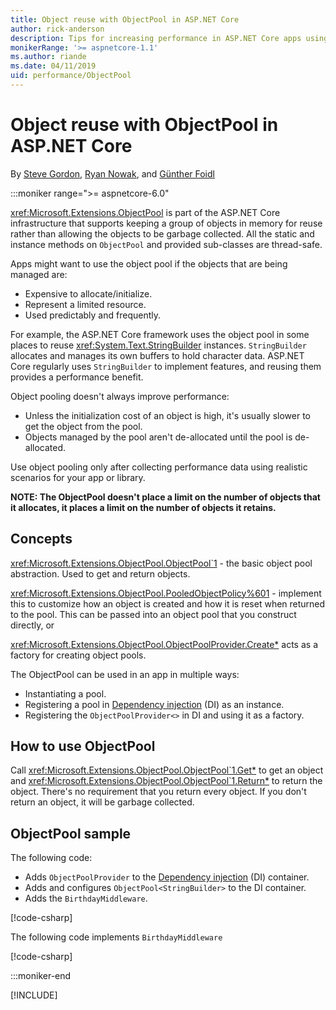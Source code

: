 ```yaml
---
title: Object reuse with ObjectPool in ASP.NET Core
author: rick-anderson
description: Tips for increasing performance in ASP.NET Core apps using ObjectPool.
monikerRange: '>= aspnetcore-1.1'
ms.author: riande
ms.date: 04/11/2019
uid: performance/ObjectPool
---
```

# Object reuse with ObjectPool in ASP.NET Core

By [Steve Gordon](https://twitter.com/stevejgordon), [Ryan Nowak](https://github.com/rynowak), and [Günther Foidl](https://github.com/gfoidl)

:::moniker range=">= aspnetcore-6.0"

<xref:Microsoft.Extensions.ObjectPool> is part of the ASP.NET Core infrastructure that supports keeping a group of objects in memory for reuse rather than allowing the objects to be garbage collected. All the static and instance methods on `ObjectPool` and provided sub-classes are thread-safe.

Apps might want to use the object pool if the objects that are being managed are:

- Expensive to allocate/initialize.
- Represent a limited resource.
- Used predictably and frequently.

For example, the ASP.NET Core framework uses the object pool in some places to reuse <xref:System.Text.StringBuilder> instances. `StringBuilder` allocates and manages its own buffers to hold character data. ASP.NET Core regularly uses `StringBuilder` to implement features, and reusing them provides a performance benefit.

Object pooling doesn't always improve performance:

- Unless the initialization cost of an object is high, it's usually slower to get the object from the pool.
- Objects managed by the pool aren't de-allocated until the pool is de-allocated.

Use object pooling only after collecting performance data using realistic scenarios for your app or library.

**NOTE: The ObjectPool doesn't place a limit on the number of objects that it allocates, it places a limit on the number of objects it retains.**

## Concepts

<xref:Microsoft.Extensions.ObjectPool.ObjectPool`1> - the basic object pool abstraction. Used to get and return objects.

<xref:Microsoft.Extensions.ObjectPool.PooledObjectPolicy%601> - implement this to customize how an object is created and how it is reset when returned to the pool. This can be passed into an object pool that you construct directly, or

<xref:Microsoft.Extensions.ObjectPool.ObjectPoolProvider.Create*> acts as a factory for creating object pools.

The ObjectPool can be used in an app in multiple ways:

* Instantiating a pool.
* Registering a pool in [Dependency injection](xref:fundamentals/dependency-injection) (DI) as an instance.
* Registering the `ObjectPoolProvider<>` in DI and using it as a factory.

## How to use ObjectPool

Call <xref:Microsoft.Extensions.ObjectPool.ObjectPool`1.Get*> to get an object and <xref:Microsoft.Extensions.ObjectPool.ObjectPool`1.Return*> to return the object.  There's no requirement that you return every object. If you don't return an object, it will be garbage collected.

## ObjectPool sample

The following code:

* Adds `ObjectPoolProvider` to the [Dependency injection](xref:fundamentals/dependency-injection) (DI) container.
* Adds and configures `ObjectPool<StringBuilder>` to the DI container.
* Adds the `BirthdayMiddleware`.

[!code-csharp[](~/performance/ObjectPool/ObjectPoolSample6/Program.cs)]

The following code implements `BirthdayMiddleware`

[!code-csharp[](~/performance/ObjectPool/ObjectPoolSample6/BirthdayMiddleware.cs)]

:::moniker-end

[!INCLUDE[](~/performance/ObjectPool/includes/ObjectPool1-5.md)]

